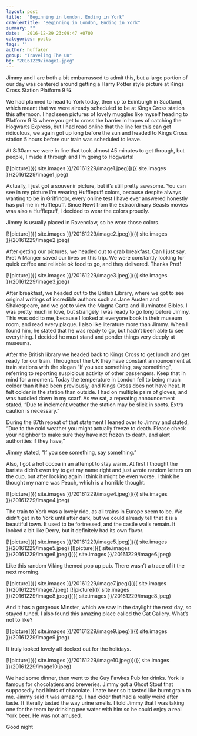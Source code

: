 ```yaml
---
layout: post
title:  "Beginning in London, Ending in York"
crawlertitle: "Beginning in London, Ending in York"
summary: ""
date:   2016-12-29 23:09:47 +0700
categories: posts
tags: ''
author: huffaker
group: "Traveling The UK"
bg: "20161229/image1.jpeg"
---
```


Jimmy and I are both a bit embarrassed to admit this, but a large portion of our day was centered around getting a Harry Potter style picture at Kings Cross Station Platform 9 ¾.

We had planned to head to York today, then up to Edinburgh in Scotland, which meant that we were already scheduled to be at Kings Cross station this afternoon. I had seen pictures of lovely muggles like myself heading to Platform 9 ¾ where you get to cross the barrier in hopes of catching the Hogwarts Express, but I had read online that the line for this can get ridiculous, we again got up long before the sun and headed to Kings Cross station 5 hours before our train was scheduled to leave.

At 8:30am we were in line that took almost 45 minutes to get through, but people, I made it through and I’m going to Hogwarts!

[![picture]({{ site.images }}/20161229/image1.jpeg)]({{ site.images }}/20161229/image1.jpeg)

Actually, I just got a souvenir picture, but it’s still pretty awesome. You can see in my picture I’m wearing Hufflepuff colors, because despite always wanting to be in Griffindor, every online test I have ever answered honestly has put me in Hufflepuff. Since Newt from the Extraordinary Beasts movies was also a Hufflepuff, I decided to wear the colors proudly. 

Jimmy is usually placed in Ravenclaw, so he wore those colors.

[![picture]({{ site.images }}/20161229/image2.jpeg)]({{ site.images }}/20161229/image2.jpeg)

After getting our pictures, we headed out to grab breakfast. Can I just say, Pret A Manger saved our lives on this trip. We were constantly looking for quick coffee and reliable ok food to go, and they delivered. Thanks Pret!

[![picture]({{ site.images }}/20161229/image3.jpeg)]({{ site.images }}/20161229/image3.jpeg)

After breakfast, we headed out to the British Library, where we got to see original writings of incredible authors such as Jane Austen and Shakespeare, and we got to view the Magna Carta and illuminated Bibles. I was pretty much in love, but strangely I was ready to go long before Jimmy. This was odd to me, because I looked at everyone book in their museum room, and read every plaque. I also like literature more than Jimmy. When I found him, he stated that he was ready to go, but hadn’t been able to see everything. I decided he must stand and ponder things very deeply at museums.

After the British library we headed back to Kings Cross to get lunch and get ready for our train. Throughout the UK they have constant announcement at train stations with the slogan “If you see something, say something”, referring to reporting suspicious activity of other passengers. Keep that in mind for a moment.
Today the temperature in London fell to being much colder than it had been previously, and Kings Cross does not have heat. It felt colder in the station than outside. I had on multiple pairs of gloves, and was huddled down in my scarf. As we sat, a repeating announcement stated, “Due to inclement weather the station may be slick in spots. Extra caution is necessary.” 

During the 87th repeat of that statement I leaned over to Jimmy and stated, “Due to the cold weather you might actually freeze to death. Please check your neighbor to make sure they have not frozen to death, and alert authorities if they have,”

Jimmy stated, “If you see something, say something.” 

Also, I got a hot cocoa in an attempt to stay warm. At first I thought the barista didn’t even try to get my name right and just wrote random letters on the cup, but after looking again I think it might be even worse. I think he thought my name was Peach, which is a horrible thought.

[![picture]({{ site.images }}/20161229/image4.jpeg)]({{ site.images }}/20161229/image4.jpeg)

The train to York was a lovely ride, as all trains in Europe seem to be. We didn’t get in to York until after dark, but we could already tell that it is a beautiful town. It used to be fortressed, and the castle walls remain. It looked a bit like Derry, but it definitely had its own flavor.

[![picture]({{ site.images }}/20161229/image5.jpeg)]({{ site.images }}/20161229/image5.jpeg)
[![picture]({{ site.images }}/20161229/image6.jpeg)]({{ site.images }}/20161229/image6.jpeg)
 
Like this random Viking themed pop up pub. There wasn’t a trace of it the next morning.

[![picture]({{ site.images }}/20161229/image7.jpeg)]({{ site.images }}/20161229/image7.jpeg)
[![picture]({{ site.images }}/20161229/image8.jpeg)]({{ site.images }}/20161229/image8.jpeg)
 
And it has a gorgeous Minster, which we saw in the daylight the next day, so stayed tuned.
I also found this amazing place called the Cat Gallery. What’s not to like?

[![picture]({{ site.images }}/20161229/image9.jpeg)]({{ site.images }}/20161229/image9.jpeg)

It truly looked lovely all decked out for the holidays.

[![picture]({{ site.images }}/20161229/image10.jpeg)]({{ site.images }}/20161229/image10.jpeg)

We had some dinner, then went to the Guy Fawkes Pub for drinks. York is famous for chocolatiers and breweries. Jimmy got a Ghost Stout that supposedly had hints of chocolate. I hate beer so it tasted like burnt grain to me. Jimmy said it was amazing. I had cider that had a really weird after taste. It literally tasted the way urine smells. I told Jimmy that I was taking one for the team by drinking pee water with him so he could enjoy a real York beer. He was not amused.

Good night


